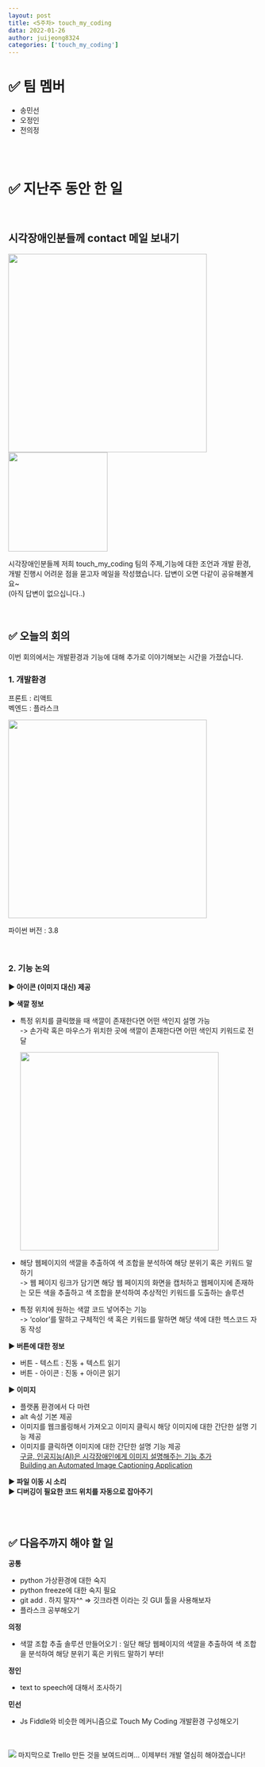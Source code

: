 ```yaml
---
layout: post
title: <5주차> touch_my_coding
data: 2022-01-26
author: juijeong8324
categories: ['touch_my_coding']
---
```

# ✅ 팀 멤버        
- 송민선
- 오정인
- 전의정 

<br>
<br>

# ✅ 지난주 동안 한 일                
<br>

## 시각장애인분들께 contact 메일 보내기 
<img src="https://user-images.githubusercontent.com/63052097/152203535-944c6e6e-61e0-404c-a8c1-c84abf19a52b.png" width=400>
<img src="https://user-images.githubusercontent.com/63052097/152203692-814d77df-eda4-4ed1-8b9a-4e59c08f18a6.png" width=200 />

시각장애인분들께 저희 touch_my_coding 팀의 주제,기능에 대한 조언과 개발 환경, 개발 진행시 어려운 점을 묻고자 메일을 작성했습니다. 답변이 오면 다같이 공유해볼게요~ <br>
(아직 답변이 없으십니다..)      

<br>

## ✅ 오늘의 회의               

이번 회의에서는 개발환경과 기능에 대해 추가로 이야기해보는 시간을 가졌습니다. <br>

### 1. 개발환경              
프론트 : 리액트                
벡엔드 : 플라스크       

<img src="https://user-images.githubusercontent.com/63052097/152204989-f6379b7f-2cd0-47dd-9e3a-9c795bef7b99.png" width=400 />    

파이썬 버전 : 3.8   

<br>

### 2. 기능 논의        
**▶ 아이콘 (이미지 대신) 제공**                      

**▶ 색깔 정보**            

- 특정 위치를 클릭했을 때 색깔이 존재한다면 어떤 색인지 설명 가능           
-> 손가락 혹은 마우스가 위치한 곳에 색깔이 존재한다면 어떤 색인지 키워드로 전달

    <img src="https://user-images.githubusercontent.com/63052097/152206003-ccc752cd-c1c9-4d36-8523-eacfe05c63d5.png" width=400 />       

- 해당 웹페이지의 색깔을 추출하여 색 조합을 분석하여 해당 분위기 혹은 키워드 말하기         
-> 웹 페이지 링크가 담기면 해당 웹 페이지의 화면을 캡처하고 웹페이지에 존재하는 모든 색을 추출하고 색 조합을 분석하여 추상적인 키워드를 도출하는 솔루션


- 특정 위치에 원하는 색깔 코드 넣어주는 기능                      
-> ‘color’를 말하고 구체적인 색 혹은 키워드를 말하면 해당 색에 대한 헥스코드 자동 작성           

**▶ 버튼에 대한 정보**              
- 버튼 - 텍스트 : 진동 + 텍스트 읽기            
- 버튼 - 아이콘  : 진동 + 아이콘 읽기                           

**▶ 이미지** 
- 플랫폼 환경에서 다 마련
- alt 속성 기본 제공            
- 이미지를 웹크롤링해서 가져오고 이미지 클릭시 해당 이미지에 대한 간단한 설명 기능 제공  
- 이미지를 클릭하면 이미지에 대한 간단한 설명 기능 제공         
[구글, 인공지능(AI)은 시각장애인에게 이미지 설명해주는 기능 추가](https://itreport.tistory.com/561)  
[Building an Automated Image Captioning Application](https://daniel.lasiman.com/post/image-captioning/)             

**▶ 파일 이동 시 소리**                          
**▶ 디버깅이 필요한 코드 위치를 자동으로 잡아주기**                                
      

<br>
<br>

## ✅ 다음주까지 해야 할 일
**공통**
- python 가상환경에 대한 숙지 
- python freeze에 대한 숙지 필요 
- git add . 하지 말자^^ ⇒ 깃크라켄 이라는 깃 GUI 툴을 사용해보자  
- 플라스크 공부해오기 
 

**의정**
- 색깔 조합 추출 솔루션 만들어오기 : 일단 해당 웹페이지의 색깔을 추출하여 색 조합을 분석하여 해당 분위기 혹은 키워드 말하기 부터!

**정인**
- text to speech에 대해서 조사하기
  
**민선**
- Js Fiddle와 비슷한 메커니즘으로 Touch My Coding 개발환경 구성해오기


<br>
<br>


<img src="https://user-images.githubusercontent.com/63052097/152207697-a4a2d614-84aa-4535-8e4a-a7182db6791b.png" />
마지막으로 Trello 만든 것을 보여드리며... 이제부터 개발 열심히 해야겠습니다! 
